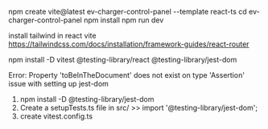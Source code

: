 

npm create vite@latest ev-charger-control-panel --template react-ts
cd ev-charger-control-panel
npm install
npm run dev

install tailwind in react vite https://tailwindcss.com/docs/installation/framework-guides/react-router


npm install -D vitest @testing-library/react @testing-library/jest-dom

Error: Property 'toBeInTheDocument' does not exist on type 'Assertion<HTMLElement>'
issue with  setting up jest-dom

1. npm install -D @testing-library/jest-dom
2.  Create a setupTests.ts file in src/ >> import '@testing-library/jest-dom';
3. create vitest.config.ts